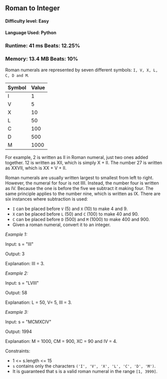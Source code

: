 ## Roman to Integer

#### **Difficulty level:** Easy

#### **Language Used:** Python

### Runtime: 41 ms **Beats: 12.25%**
### Memory: 13.4 MB **Beats: 10%**

Roman numerals are represented by seven different symbols: `I, V, X, L, C, D and M`.

|Symbol |      Value |
| ---- | ---- |
|I|             1|
|V |            5|
|X |            10|
|L |            50|
|C |            100|
|D |            500|
|M |            1000|

For example, 2 is written as II in Roman numeral, just two ones added together. 12 is written as XII, which is simply X + II. The number 27 is written as XXVII, which is XX + V + II.

Roman numerals are usually written largest to smallest from left to right. However, the numeral for four is not IIII. Instead, the number four is written as IV. Because the one is before the five we subtract it making four. The same principle applies to the number nine, which is written as IX. There are six instances where subtraction is used:

- `I` can be placed before `V` (5) and `X` (10) to make 4 and 9. 
- `X` can be placed before `L` (50) and `C` (100) to make 40 and 90. 
- `C` can be placed before `D` (500) and `M` (1000) to make 400 and 900.
- Given a roman numeral, convert it to an integer.

 

_Example 1:_

Input: s = "III"

Output: 3

Explanation: III = 3.

_Example 2:_

Input: s = "LVIII"

Output: 58

Explanation: L = 50, V= 5, III = 3.

_Example 3:_

Input: s = "MCMXCIV"

Output: 1994

Explanation: M = 1000, CM = 900, XC = 90 and IV = 4.
 

Constraints:

- 1 <= s.length <= 15
- `s` contains only the characters `('I', 'V', 'X', 'L', 'C', 'D', 'M')`.
- It is guaranteed that s is a valid roman numeral in the range `[1, 3999]`.